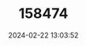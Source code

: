 ---
title: "158474"
category: "Centrolene condor"
draft: false
date: 2024-02-22 13:03:52
languages:
  Spanish; Castilian: ["Rana de Cristal del Cóndor"]
  English: ["El Cóndor Glass Frog"]
---